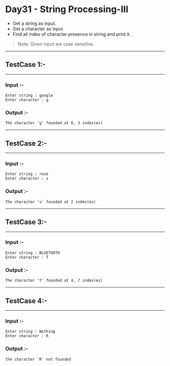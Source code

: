 # Day31 - String Processing-III

- Get a string as input.  
- Get a character as input.  
- Find all index of character presence in string and print it.
> Note: Given input are case sensitive.

---
## TestCase 1:-
---
### Input :-
```
Enter string : google
Enter character : g
```
### Output :-
```
The character 'g' founded at 0, 3 index(es) 
```
---
## TestCase 2:-
---
### Input :-
```
Enter string : rose
Enter character : s
```
### Output :-
```
The character 's' founded at 2 index(es)    
```
---
## TestCase 3:-
---
### Input :-
```
Enter string : BLUETOOTH
Enter character : T
```
### Output :-
```
The character 'T' founded at 4, 7 index(es)
```
---
## TestCase 4:-
---
### Input :-
```
Enter string : Nothing
Enter character : R
```
### Output :-
```
the character 'R' not founded
```